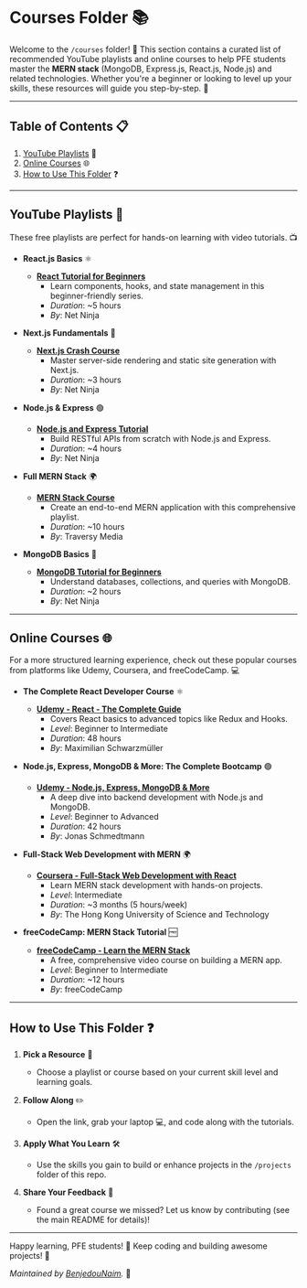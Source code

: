 # Courses Folder 📚

Welcome to the `/courses` folder! 🎉 This section contains a curated list of recommended YouTube playlists and online courses to help PFE students master the **MERN stack** (MongoDB, Express.js, React.js, Node.js) and related technologies. Whether you're a beginner or looking to level up your skills, these resources will guide you step-by-step. 🚀

---

## Table of Contents 📋
1. [YouTube Playlists](#youtube-playlists) 🎥
2. [Online Courses](#online-courses) 🌐
3. [How to Use This Folder](#how-to-use-this-folder) ❓

---

## YouTube Playlists 🎥
These free playlists are perfect for hands-on learning with video tutorials. 📺

- **React.js Basics** ⚛️  
  - **[React Tutorial for Beginners](https://www.youtube.com/playlist?list=PL4cUxeGkcC9g9nlypLnLL-byF5t9Hsjhc)**  
    - Learn components, hooks, and state management in this beginner-friendly series.  
    - *Duration*: ~5 hours  
    - *By*: Net Ninja  

- **Next.js Fundamentals** 🚀  
  - **[Next.js Crash Course](https://www.youtube.com/playlist?list=PL4cUxeGkcC9g9Vo9wL4Uq9W-A7uQGHcmy)**  
    - Master server-side rendering and static site generation with Next.js.  
    - *Duration*: ~3 hours  
    - *By*: Net Ninja  

- **Node.js & Express** 🟢  
  - **[Node.js and Express Tutorial](https://www.youtube.com/playlist?list=PL4cUxeGkcC9gcy9lrvMJ75z9maRw4byYp)**  
    - Build RESTful APIs from scratch with Node.js and Express.  
    - *Duration*: ~4 hours  
    - *By*: Net Ninja  

- **Full MERN Stack** 🌍  
  - **[MERN Stack Course](https://www.youtube.com/playlist?list=PLillGF-RfqbbQe-xLishoB6MgHRu8Mmmu)**  
    - Create an end-to-end MERN application with this comprehensive playlist.  
    - *Duration*: ~10 hours  
    - *By*: Traversy Media  

- **MongoDB Basics** 🍃  
  - **[MongoDB Tutorial for Beginners](https://www.youtube.com/playlist?list=PL4cUxeGkcC9h77dJ-QJlwHtcxdmIKiHuy)**  
    - Understand databases, collections, and queries with MongoDB.  
    - *Duration*: ~2 hours  
    - *By*: Net Ninja  

---

## Online Courses 🌐
For a more structured learning experience, check out these popular courses from platforms like Udemy, Coursera, and freeCodeCamp. 💻

- **The Complete React Developer Course** ⚛️  
  - **[Udemy - React - The Complete Guide](https://www.udemy.com/course/react-the-complete-guide-incl-redux/)**  
    - Covers React basics to advanced topics like Redux and Hooks.  
    - *Level*: Beginner to Intermediate  
    - *Duration*: 48 hours  
    - *By*: Maximilian Schwarzmüller  

- **Node.js, Express, MongoDB & More: The Complete Bootcamp** 🟢  
  - **[Udemy - Node.js, Express, MongoDB & More](https://www.udemy.com/course/nodejs-express-mongodb-bootcamp/)**  
    - A deep dive into backend development with Node.js and MongoDB.  
    - *Level*: Beginner to Advanced  
    - *Duration*: 42 hours  
    - *By*: Jonas Schmedtmann  

- **Full-Stack Web Development with MERN** 🌍  
  - **[Coursera - Full-Stack Web Development with React](https://www.coursera.org/specializations/full-stack-react)**  
    - Learn MERN stack development with hands-on projects.  
    - *Level*: Intermediate  
    - *Duration*: ~3 months (5 hours/week)  
    - *By*: The Hong Kong University of Science and Technology  

- **freeCodeCamp: MERN Stack Tutorial** 🆓  
  - **[freeCodeCamp - Learn the MERN Stack](https://www.youtube.com/watch?v=7CqJlxBYj-M)**  
    - A free, comprehensive video course on building a MERN app.  
    - *Level*: Beginner to Intermediate  
    - *Duration*: ~12 hours  
    - *By*: freeCodeCamp  

---

## How to Use This Folder ❓
1. **Pick a Resource** 🌟  
   - Choose a playlist or course based on your current skill level and learning goals.  

2. **Follow Along** ✏️  
   - Open the link, grab your laptop 💻, and code along with the tutorials.  

3. **Apply What You Learn** 🛠️  
   - Use the skills you gain to build or enhance projects in the `/projects` folder of this repo.  

4. **Share Your Feedback** 💬  
   - Found a great course we missed? Let us know by contributing (see the main README for details)!  

---

Happy learning, PFE students! 🎉 Keep coding and building awesome projects! 🚀

*Maintained by [BenjedouNaim](https://www.linkedin.com/in/naimbenjeddou/).* 🌟

